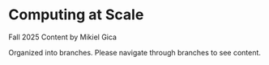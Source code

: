 # Computing at Scale
Fall 2025 Content by Mikiel Gica

Organized into branches. Please navigate through branches to see content.

